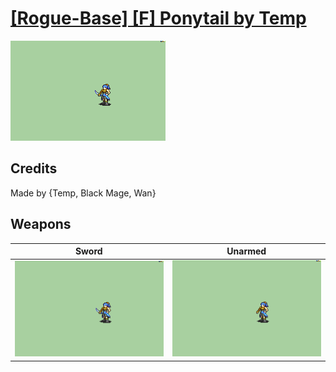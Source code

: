 # [\[Rogue-Base\] \[F\] Ponytail by Temp](./)

<img src="./1.%20Sword/Sword_000.png" alt="[Rogue-Base] [F] Ponytail by Temp standing" />

## Credits

Made by {Temp, Black Mage, Wan}

## Weapons


|Sword |Unarmed |
|  :---: | :---: |
| <img alt="Sword animation" src="./1.%20Sword/Sword.gif" /> | <img alt="Unarmed animation" src="./8.%20Unarmed/Unarmed.gif" /> |
